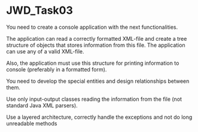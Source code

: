 # JWD_Task03
You need to create a console application with the next functionalities.

The application can read a correctly formatted XML-file and create a tree structure of objects that stores information from this file. The application can use any of a valid XML-file.

Also, the application must use this structure for printing information to console (preferably in a formatted form).

You need to develop the special entities and design relationships between them.

Use only input-output classes reading the information from the file (not standard Java XML parsers).

Use a layered architecture, correctly handle the exceptions and not do long unreadable methods
